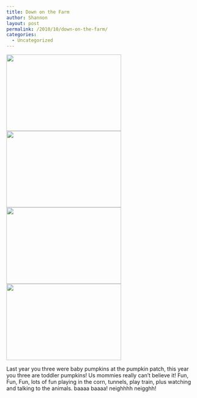 ```yaml
---
title: Down on the Farm
author: Shannon
layout: post
permalink: /2010/10/down-on-the-farm/
categories:
  - Uncategorized
---
```

[<img src="http://braunerpots.com/blog/wp-content/uploads/2010/10/1-three-babes--300x200.jpg" alt="" title="1 three babes!" width="300" height="200" class="alignnone size-medium wp-image-1645" />][1] [<img src="http://braunerpots.com/blog/wp-content/uploads/2010/10/1-three-mommas-300x200.jpg" alt="" title="1 three mommas" width="300" height="200" class="alignnone size-medium wp-image-1646" />][2] [<img src="http://braunerpots.com/blog/wp-content/uploads/2010/10/1-three-pumpkins-300x200.jpg" alt="" title="1 three pumpkins" width="300" height="200" class="alignnone size-medium wp-image-1647" />][3] [<img src="http://braunerpots.com/blog/wp-content/uploads/2010/10/1-bw-farm-300x200.jpg" alt="" title="1 bw farm" width="300" height="200" class="alignnone size-medium wp-image-1652" />][4]

Last year you three were baby pumpkins at the pumpkin patch, this year you three are toddler pumpkins! Us mommies really can&#8217;t believe it! Fun, Fun, Fun, lots of fun playing in the corn, tunnels, play train, plus watching and talking to the animals. baaaa baaaa! neighhhh neigghh!

 [1]: http://braunerpots.com/blog/wp-content/uploads/2010/10/1-three-babes-.jpg
 [2]: http://braunerpots.com/blog/wp-content/uploads/2010/10/1-three-mommas.jpg
 [3]: http://braunerpots.com/blog/wp-content/uploads/2010/10/1-three-pumpkins.jpg
 [4]: http://braunerpots.com/blog/wp-content/uploads/2010/10/1-bw-farm.jpg